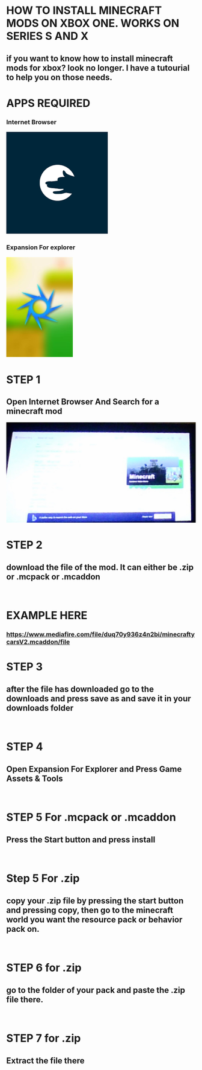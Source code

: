 # HOW TO INSTALL MINECRAFT MODS ON XBOX ONE. WORKS ON SERIES S AND X
## if you want to know how to install minecraft mods for xbox? look no longer. I have a tutourial to help you on those needs.
# APPS REQUIRED
### Internet Browser
![](https://raw.githubusercontent.com/twastinfg/link-here/main/internet-browser.webp)
### Expansion For explorer
![](https://raw.githubusercontent.com/twastinfg/link-here/main/apps.2760.14064125824875133.e13d6f98-c0ae-4c98-8be5-fe7bbd6d0d68.jpeg)
# STEP 1
## Open Internet Browser And Search for a minecraft mod
![](https://raw.githubusercontent.com/twastinfg/link-here/main/SCN_20211229_235847.jpg)
# STEP 2
## download the file of the mod. It can either be .zip or .mcpack or .mcaddon
![]()
# EXAMPLE HERE
### https://www.mediafire.com/file/duq70y936z4n2bi/minecraftycarsV2.mcaddon/file
# STEP 3 
## after the file has downloaded go to the downloads and press save as and save it in your downloads folder
![]()
# STEP 4
## Open Expansion For Explorer and Press Game Assets & Tools
![]()
# STEP 5 For .mcpack or .mcaddon
## Press the Start button and press install
![]()
# Step 5 For .zip
## copy your .zip file by pressing the start button and pressing copy, then go to the minecraft world you want the resource pack or behavior pack on.
![]()
# STEP 6 for .zip
## go to the folder of your pack and paste the .zip file there.
![]()
# STEP 7 for .zip
## Extract the file there
![]()
